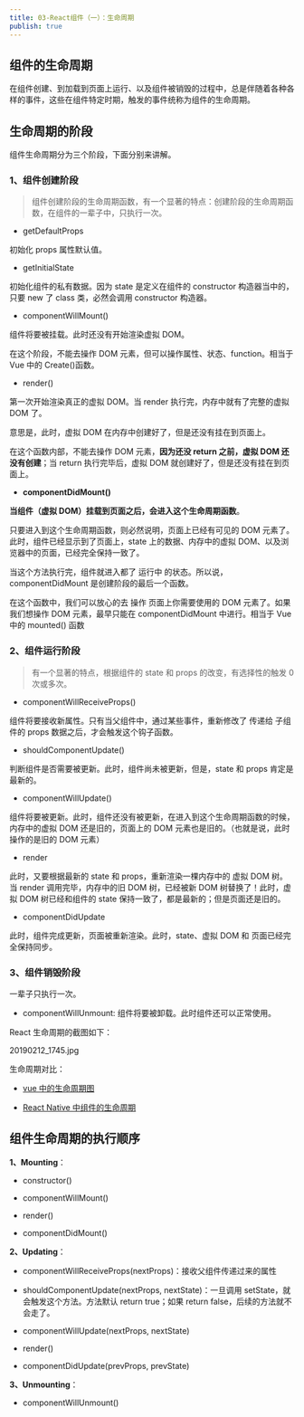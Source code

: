 ```yaml
---
title: 03-React组件（一）：生命周期
publish: true
---
```


## 组件的生命周期

在组件创建、到加载到页面上运行、以及组件被销毁的过程中，总是伴随着各种各样的事件，这些在组件特定时期，触发的事件统称为组件的生命周期。

## 生命周期的阶段

组件生命周期分为三个阶段，下面分别来讲解。

### 1、组件创建阶段

> 组件创建阶段的生命周期函数，有一个显著的特点：创建阶段的生命周期函数，在组件的一辈子中，只执行一次。

- getDefaultProps

初始化 props 属性默认值。

- getInitialState

初始化组件的私有数据。因为 state 是定义在组件的 constructor 构造器当中的，只要 new 了 class 类，必然会调用 constructor 构造器。

- componentWillMount()

组件将要被挂载。此时还没有开始渲染虚拟 DOM。

在这个阶段，不能去操作 DOM 元素，但可以操作属性、状态、function。相当于 Vue 中的 Create()函数。

- render()

第一次开始渲染真正的虚拟 DOM。当 render 执行完，内存中就有了完整的虚拟 DOM 了。

意思是，此时，虚拟 DOM 在内存中创建好了，但是还没有挂在到页面上。

在这个函数内部，不能去操作 DOM 元素，**因为还没 return 之前，虚拟 DOM 还没有创建**；当 return 执行完毕后，虚拟 DOM 就创建好了，但是还没有挂在到页面上。

- **componentDidMount()**

**当组件（虚拟 DOM）挂载到页面之后，会进入这个生命周期函数**。

只要进入到这个生命周期函数，则必然说明，页面上已经有可见的 DOM 元素了。此时，组件已经显示到了页面上，state 上的数据、内存中的虚拟 DOM、以及浏览器中的页面，已经完全保持一致了。

当这个方法执行完，组件就进入都了 运行中 的状态。所以说，componentDidMount 是创建阶段的最后一个函数。

在这个函数中，我们可以放心的去 操作 页面上你需要使用的 DOM 元素了。如果我们想操作 DOM 元素，最早只能在 componentDidMount 中进行。相当于 Vue 中的 mounted() 函数

### 2、组件运行阶段

> 有一个显著的特点，根据组件的 state 和 props 的改变，有选择性的触发 0 次或多次。

- componentWillReceiveProps()

组件将要接收新属性。只有当父组件中，通过某些事件，重新修改了 传递给 子组件的 props 数据之后，才会触发这个钩子函数。

- shouldComponentUpdate()

判断组件是否需要被更新。此时，组件尚未被更新，但是，state 和 props 肯定是最新的。

- componentWillUpdate()

组件将要被更新。此时，组件还没有被更新，在进入到这个生命周期函数的时候，内存中的虚拟 DOM 还是旧的，页面上的 DOM 元素也是旧的。（也就是说，此时操作的是旧的 DOM 元素）

- render

此时，又要根据最新的 state 和 props，重新渲染一棵内存中的 虚拟 DOM 树。当 render 调用完毕，内存中的旧 DOM 树，已经被新 DOM 树替换了！此时，虚拟 DOM 树已经和组件的 state 保持一致了，都是最新的；但是页面还是旧的。

- componentDidUpdate

此时，组件完成更新，页面被重新渲染。此时，state、虚拟 DOM 和 页面已经完全保持同步。

### 3、组件销毁阶段

一辈子只执行一次。

- componentWillUnmount: 组件将要被卸载。此时组件还可以正常使用。

React 生命周期的截图如下：

20190212_1745.jpg

生命周期对比：

- [vue 中的生命周期图](https://cn.vuejs.org/v2/guide/instance.html#生命周期图示)

- [React Native 中组件的生命周期](http://www.race604.com/react-native-component-lifecycle/)

## 组件生命周期的执行顺序

**1、Mounting**：

- constructor()

- componentWillMount()

- render()

- componentDidMount()

**2、Updating**：

- componentWillReceiveProps(nextProps)：接收父组件传递过来的属性

- shouldComponentUpdate(nextProps, nextState)：一旦调用 setState，就会触发这个方法。方法默认 return true；如果 return false，后续的方法就不会走了。

- componentWillUpdate(nextProps, nextState)

- render()

- componentDidUpdate(prevProps, prevState)

**3、Unmounting**：

- componentWillUnmount()
